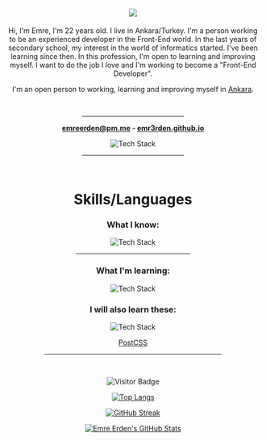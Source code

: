 <div align="center">
  
  
<h1>
  <a href="https://git.io/typing-svg">
    <img src="https://readme-typing-svg.herokuapp.com/?lines=Hi+there+👋;I'm+Emre;I'm+a+Front-End+Developer&center=true&size=28">
  </a>
</h1>
  
  
<p>Hi, I'm Emre, I'm 22 years old. I live in Ankara/Turkey. I'm a person working to be an experienced developer in the Front-End world. In the last years of secondary school, my interest in the world of informatics started. I've been learning since then. In this profession, I'm open to learning and improving myself. I want to do the job I love and I'm working to become a "Front-End Developer".</p>

<p>I'm an open person to working, learning and improving myself in <a href="https://goo.gl/maps/cadu4sCBbzi4B6F98" target="_blank" rel="noreferrer">Ankara</a>.</p>

  
<br>


<hr width="40%">


**<p><a href="mailto:emreerden@pm.me">emreerden@pm.me</a>                                                  -                                                  <a href="https://emr3rden.github.io/" target="_blank" rel="noreferrer">emr3rden.github.io</a></p>**


![Tech Stack](https://cardify.vercel.app/api/badges?border=false&borderColor=%23ddd&borderWidth=2&iconColor=&icons=linkedin%2Ccodepen%2Ctwitter%2Cinstagram&preset=zeus-miracle&shadow=true&width=60)


<hr width="40%">


<br>
  
  
<h1>Skills/Languages</h1>


<h3>What I know:</h3>


![Tech Stack](https://cardify.vercel.app/api/badges?border=false&borderColor=%23ddd&borderWidth=2&iconColor=&icons=html5%2Ccss3%2Csass%2Cbootstrap%2Ctailwindcss%2Cgit&preset=zeus-miracle&shadow=true&width=75)


<hr width="45%">


<h3>What I'm learning:</h3>

![Tech Stack](https://cardify.vercel.app/api/badges?border=false&borderColor=%23ddd&borderWidth=2&iconColor=&icons=javascript%2Cvuedotjs&preset=zeus-miracle&shadow=true&width=75)


<h3>I will also learn these:</h3>

![Tech Stack](https://cardify.vercel.app/api/badges?border=false&borderColor=%23ddd&borderWidth=2&iconColor=&icons=nuxtdotjs%2Ctypescript&preset=zeus-miracle&shadow=true&width=75)

<p><a href="https://postcss.org/" target="_blank" rel="noreferrer">PostCSS</a>


<hr width="70%">
  
<br>
  

![Visitor Badge](https://visitor-badge.glitch.me/badge?page_id=emr3rden.visitor-badge&left_text=Profile%20Views&left_color=gray&right_color=DarkOrchid)
  
<p></p>
  
[![Top Langs](https://github-readme-stats.vercel.app/api/top-langs/?username=emr3rden&layout=compact&theme=midnight-purple)](https://github.com/emr3rden)
  
<p></p>
  
[![GitHub Streak](https://streak-stats.demolab.com/?user=emr3rden&theme=midnight-purple)](https://github.com/emr3rden)
  
<p></p>
  
[![Emre Erden's GitHub Stats](https://github-readme-stats.vercel.app/api?username=emr3rden&theme=midnight-purple&show_icons=true)](https://github.com/emr3rden)
  

</div
